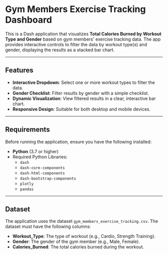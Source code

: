 # Gym Members Exercise Tracking Dashboard

This is a Dash application that visualizes **Total Calories Burned by Workout Type and Gender** based on gym members' exercise tracking data. The app provides interactive controls to filter the data by workout type(s) and gender, displaying the results as a stacked bar chart.

---

## Features

- **Interactive Dropdown**: Select one or more workout types to filter the data.
- **Gender Checklist**: Filter results by gender with a simple checklist.
- **Dynamic Visualization**: View filtered results in a clear, interactive bar chart.
- **Responsive Design**: Suitable for both desktop and mobile devices.

---

## Requirements

Before running the application, ensure you have the following installed:

- **Python** (3.7 or higher)
- Required Python Libraries:
  - `dash`
  - `dash-core-components`
  - `dash-html-components`
  - `dash-bootstrap-components`
  - `plotly`
  - `pandas`

---

## Dataset

The application uses the dataset `gym_members_exercise_tracking.csv`. The dataset must have the following columns:

- **Workout_Type**: The type of workout (e.g., Cardio, Strength Training).
- **Gender**: The gender of the gym member (e.g., Male, Female).
- **Calories_Burned**: The total calories burned during the workout.

